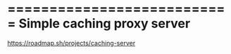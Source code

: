 ===========================
Simple caching proxy server
===========================

https://roadmap.sh/projects/caching-server
